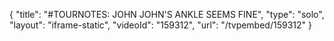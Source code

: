 {
    "title": "#TOURNOTES: JOHN JOHN'S ANKLE SEEMS FINE",
    "type": "solo",
    "layout": "iframe-static",
    "videoId": "159312",
    "url": "\/tvpembed\/159312"
}